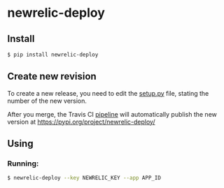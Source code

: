 # newrelic-deploy

## Install

```bash
$ pip install newrelic-deploy
```

## Create new revision

To create a new release, you need to edit the [setup.py](https://github.com/Creditas/newrelic-deploy/blob/master/setup.py#L8) file, stating the number of the new version.

After you merge, the Travis CI [pipeline](https://travis-ci.org/github/Creditas/newrelic-deploy/) will automatically publish the new version at https://pypi.org/project/newrelic-deploy/


## Using

### Running:
```bash
$ newrelic-deploy --key NEWRELIC_KEY --app APP_ID
```
